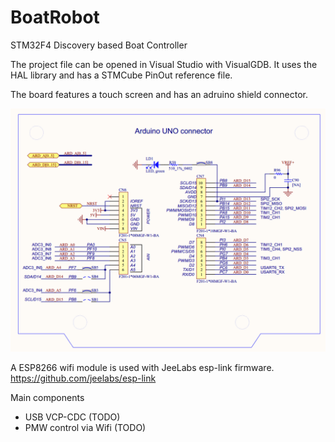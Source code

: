 # BoatRobot

STM32F4 Discovery based Boat Controller

The project file can be opened in Visual Studio with VisualGDB.
It uses the HAL library and has a STMCube PinOut reference file.

The board features a touch screen and has an adruino shield connector.

![Arduino Connector](ArduinoConnector.png)

A ESP8266 wifi module is used with JeeLabs esp-link firmware.
https://github.com/jeelabs/esp-link

Main components
- USB VCP-CDC (TODO)
- PMW control via Wifi (TODO)